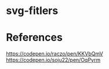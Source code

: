# svg-fitlers


# References
https://codepen.io/raczo/pen/KKVbQmV
https://codepen.io/soju22/pen/OqPyrm

